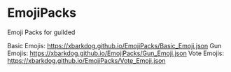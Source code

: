 # EmojiPacks
Emoji Packs for guilded

Basic Emojis: https://xbarkdog.github.io/EmojiPacks/Basic_Emoji.json
Gun Emojis: https://xbarkdog.github.io/EmojiPacks/Gun_Emoji.json
Vote Emojis: https://xbarkdog.github.io/EmojiPacks/Vote_Emoji.json
